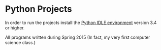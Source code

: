# Python Projects

In order to run the projects install the [Python IDLE environment](https://docs.python.org/3.4/library/idle.html) version 3.4 or higher. 

All programs written during Spring 2015 (In fact, my very first computer science class.)
